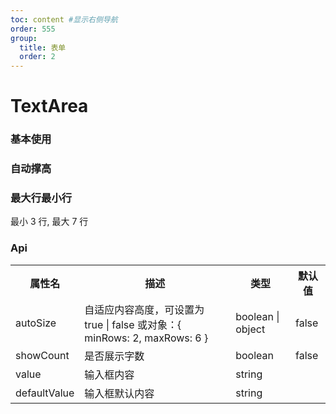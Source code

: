 ```yaml
---
toc: content #显示右侧导航
order: 555
group:
  title: 表单
  order: 2
---
```


# TextArea

### 基本使用

<code src='./demo.tsx'></code>

### 自动撑高

<code src='./demo02.tsx'></code>

### 最大行最小行

最小 3 行, 最大 7 行
<code src='./demo03.tsx'></code>

### Api

<table>
  <tr>
    <th>属性名</th>
    <th>描述</th>
    <th>类型</th>
    <th>默认值</th>
  </tr>

  <tr>
    <td>autoSize</td>
    <td>自适应内容高度，可设置为 true | false 或对象：{ minRows: 2, maxRows: 6 }</td>
    <td>boolean | object</td>
    <td>false</td>
  </tr>

  <tr>
    <td>showCount</td>
    <td>是否展示字数</td>
    <td>boolean</td>
    <td>false</td>
  </tr>

  <tr>
    <td>value</td>
    <td>输入框内容</td>
    <td>string</td>
    <td></td>
  </tr>

  <tr>
    <td>defaultValue</td>
    <td>输入框默认内容</td>
    <td>string</td>
    <td></td>
  </tr>
</table>
